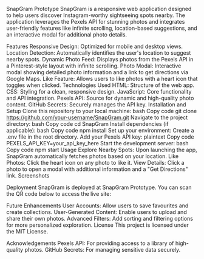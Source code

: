 SnapGram Prototype
SnapGram is a responsive web application designed to help users discover Instagram-worthy sightseeing spots nearby. The application leverages the Pexels API for stunning photos and integrates user-friendly features like infinite scrolling, location-based suggestions, and an interactive modal for additional photo details.

Features
Responsive Design: Optimized for mobile and desktop views.
Location Detection: Automatically identifies the user's location to suggest nearby spots.
Dynamic Photo Feed: Displays photos from the Pexels API in a Pinterest-style layout with infinite scrolling.
Photo Modal: Interactive modal showing detailed photo information and a link to get directions via Google Maps.
Like Feature: Allows users to like photos with a heart icon that toggles when clicked.
Technologies Used
HTML: Structure of the web app.
CSS: Styling for a clean, responsive design.
JavaScript: Core functionality and API integration.
Pexels API: Source for dynamic and high-quality photo content.
GitHub Secrets: Securely manages the API key.
Installation and Setup
Clone this repository to your local machine:
bash
Copy code
git clone https://github.com/your-username/SnapGram.git
Navigate to the project directory:
bash
Copy code
cd SnapGram
Install dependencies (if applicable):
bash
Copy code
npm install
Set up your environment:
Create a .env file in the root directory.
Add your Pexels API key:
plaintext
Copy code
PEXELS_API_KEY=your_api_key_here
Start the development server:
bash
Copy code
npm start
Usage
Explore Nearby Spots: Upon launching the app, SnapGram automatically fetches photos based on your location.
Like Photos: Click the heart icon on any photo to like it.
View Details: Click a photo to open a modal with additional information and a "Get Directions" link.
Screenshots

Deployment
SnapGram is deployed at SnapGram Prototype. You can scan the QR code below to access the live site:


Future Enhancements
User Accounts: Allow users to save favourites and create collections.
User-Generated Content: Enable users to upload and share their own photos.
Advanced Filters: Add sorting and filtering options for more personalized exploration.
License
This project is licensed under the MIT License.

Acknowledgements
Pexels API: For providing access to a library of high-quality photos.
GitHub Secrets: For managing sensitive data securely.
